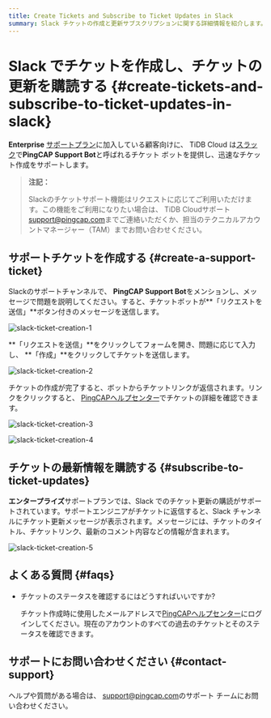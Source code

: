 ```yaml
---
title: Create Tickets and Subscribe to Ticket Updates in Slack
summary: Slack チケットの作成と更新サブスクリプションに関する詳細情報を紹介します。
---
```


# Slack でチケットを作成し、チケットの更新を購読する {#create-tickets-and-subscribe-to-ticket-updates-in-slack}

**Enterprise** [サポートプラン](/tidb-cloud/connected-care-detail.md)に加入している顧客向けに、 TiDB Cloud は[スラック](https://slack.com/)で**PingCAP Support Bot**と呼ばれるチケット ボットを提供し、迅速なチケット作成をサポートします。

> **注記：**
>
> Slackのチケットサポート機能はリクエストに応じてご利用いただけます。この機能をご利用になりたい場合は、 TiDB Cloudサポート<a href="mailto:support@pingcap.com">[support@pingcap.com](mailto:support@pingcap.com)</a>までご連絡いただくか、担当のテクニカルアカウントマネージャー（TAM）までお問い合わせください。

## サポートチケットを作成する {#create-a-support-ticket}

Slackのサポートチャンネルで、 **PingCAP Support Bot**をメンションし、メッセージで問題を説明してください。すると、チケットボットが**「リクエストを送信」**ボタン付きのメッセージを送信します。

![slack-ticket-creation-1](https://docs-download.pingcap.com/media/images/docs/tidb-cloud/connected-slack-ticket-creation-1.png)

**「リクエストを送信」**をクリックしてフォームを開き、問題に応じて入力し、 **「作成」**をクリックしてチケットを送信します。

![slack-ticket-creation-2](https://docs-download.pingcap.com/media/images/docs/tidb-cloud/connected-slack-ticket-creation-2.png)

チケットの作成が完了すると、ボットからチケットリンクが返信されます。リンクをクリックすると、 [PingCAPヘルプセンター](https://tidb.support.pingcap.com/servicedesk/customer/portals)でチケットの詳細を確認できます。

![slack-ticket-creation-3](https://docs-download.pingcap.com/media/images/docs/tidb-cloud/connected-slack-ticket-creation-3.png)

![slack-ticket-creation-4](https://docs-download.pingcap.com/media/images/docs/tidb-cloud/connected-slack-ticket-creation-4.png)

## チケットの最新情報を購読する {#subscribe-to-ticket-updates}

**エンタープライズ**サポートプランでは、Slack でのチケット更新の購読がサポートされています。サポートエンジニアがチケットに返信すると、Slack チャンネルにチケット更新メッセージが表示されます。メッセージには、チケットのタイトル、チケットリンク、最新のコメント内容などの情報が含まれます。

![slack-ticket-creation-5](https://docs-download.pingcap.com/media/images/docs/tidb-cloud/connected-slack-ticket-creation-5.png)

## よくある質問 {#faqs}

-   チケットのステータスを確認するにはどうすればいいですか?

    チケット作成時に使用したメールアドレスで[PingCAPヘルプセンター](https://tidb.support.pingcap.com/servicedesk/customer/user/requests)にログインしてください。現在のアカウントのすべての過去のチケットとそのステータスを確認できます。

## サポートにお問い合わせください {#contact-support}

ヘルプや質問がある場合は、 <a href="mailto:support@pingcap.com">[support@pingcap.com](mailto:support@pingcap.com)</a>のサポート チームにお問い合わせください。
